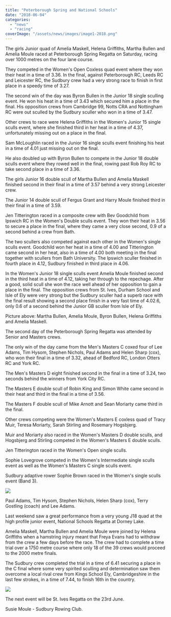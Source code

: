 ```yaml
---
title: "Peterborough Spring and National Schools"
date: "2018-06-04"
categories: 
  - "news"
  - "racing"
coverImage: "/assets/news/images/image1-2018.png"
---
```


The girls Junior quad of Amelia Maskell, Helena Griffiths, Martha Bullen and Amelia Moule raced at Peterborough Spring Regatta on Saturday, racing over 1000 metres on the four lane course.

They competed in the Women's Open Coxless quad event where they won their heat in a time of 3.36. In the final, against Peterborough RC, Leeds RC and Leicester RC, the Sudbury crew had a very strong race to finish in first place in a speedy time of 3.27.

The second win of the day was Byron Bullen in the Junior 18 single sculling event. He won his heat in a time of 3.43 which secured him a place in the final. His opposition crews from Cambridge 99, Notts CRA and Nottingham RC were out sculled by the Sudbury sculler who won in a time of 3.47.

Other crews to race were Helena Griffiths in the Women's Junior 15 single sculls event, where she finished third in her heat in a time of 4.37, unfortunately missing out on a place in the final.

Sam McLoughlin raced in the Junior 16 single sculls event finishing his heat in a time of 4.01 just missing out on the final.

He also doubled up with Byron Bullen to compete in the Junior 18 double sculls event where they rowed well in the final, rowing past Rob Roy RC to take second place in a time of 3.36.

The girls Junior 16 double scull of Martha Bullen and Amelia Maskell finished second in their final in a time of 3.57 behind a very strong Leicester crew.

The Junior 14 double scull of Fergus Grant and Harry Moule finished third in their final in a time of 3.59.

Jen Titterington raced in a composite crew with Bev Goodchild from Ipswich RC in the Women's Double sculls event. They won their heat in 3.56 to secure a place in the final, where they came a very close second, 0.9 of a second behind a crew from Bath.

The two scullers also competed against each other in the Women's single sculls event. Goodchild won her heat in a time of 4.00 and Titterington came second in her heat, also in a time of 4.00 both meeting in the final together with scullers from Bath University. The Ipswich sculler finished in fourth place in 4.12, Sudbury finished in third place in 4.06.

In the Women's Junior 18 single sculls event Amelia Moule finished second in the third heat in a time of 4.12, taking her through to the repechage. After a good, solid scull she won the race well ahead of her opposition to gain a place in the final. The opposition crews from St. Ives, Durham School and Isle of Ely were very strong but the Sudbury sculler had a superb race with the final result showing a second place finish in a very fast time of 4.02.6, only 0.6 of a second behind the Junior GB sculler from Isle of Ely.

Picture above: Martha Bullen, Amelia Moule, Byron Bullen, Helena Griffiths and Amelia Maskell.

The second day of the Peterborough Spring Regatta was attended by Senior and Masters crews.

The only win of the day came from the Men's Masters C coxed four of Lee Adams, Tim Hysom, Stephen Nichols, Paul Adams and Helen Sharp (cox), who won their final in a time of 3.32, ahead of Bedford RC, London Otters RC and York RC.

The Men's Masters D eight finished second in the final in a time of 3.24, two seconds behind the winners from York City RC.

The Masters E double scull of Robin King and Simon White came second in their heat and third in the final in a time of 3.56.

The Masters F double scull of Mike Arnott and Sean Moriarty came third in the final.

Other crews competing were the Women's Masters E coxless quad of Tracy Muir, Teresa Moriarty, Sarah Stirling and Rosemary Hogsbjerg.

Muir and Moriarty also raced in the Women's Masters D double sculls, and Hogsbjerg and Stirling competed in the Women's Masters E double sculls.

Jen Titterington raced in the Women's Open single sculls.

Sophie Lovegrove competed in the Women's Intermediate single sculls event as well as the Women's Masters C single sculls event.

Sudbury adaptive rower Sophie Brown raced in the Women's single sculls event (Band 3).

[![](/assets/news/images/image2-2018-1024x768.png)](http://sudburyrowingclub.org.uk/wp-content/uploads/2018/06/image2-2018.png)

Paul Adams, Tim Hysom, Stephen Nichols, Helen Sharp (cox), Terry Gostling (coach) and Lee Adams.

Last weekend saw a great performance from a very young J18 quad at the high profile junior event, National Schools Regatta at Dorney Lake.

Amelia Maskell, Martha Bullen and Amelia Moule were joined by Helena Griffiths when a hamstring injury meant that Freya Evans had to withdraw from the crew a few days before the race. The crew had to complete a time trial over a 1750 metre course where only 18 of the 39 crews would proceed to the 2000 metre finals.

The Sudbury crew completed the trial in a time of 6.41 securing a place in the C final where some very spirited sculling and determination saw them overcome a local rival crew from Kings School Ely, Cambridgeshire in the last few strokes, in a time of 7.44, to finish 16th in the country.

[![](/assets/news/images/image1-National-Schools-1024x577.png)](http://sudburyrowingclub.org.uk/wp-content/uploads/2018/06/image1-National-Schools.png)

The next event will be St. Ives Regatta on the 23rd June.

Susie Moule - Sudbury Rowing Club.
